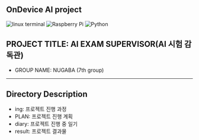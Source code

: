 ## OnDevice AI project
![linux terminal](https://img.shields.io/badge/LINUX-FFD700?style=flat&logo=opencv&logoColor=4CAF50)
![Raspberry Pi](https://img.shields.io/badge/Device-Raspberry%20Pi_5-red?logo=raspberrypi&logoColor=red)
![Python](https://img.shields.io/badge/Python_3.10-blue?logo=python&logoColor=003366)
## PROJECT TITLE: AI EXAM SUPERVISOR(AI 시험 감독관)
* GROUP NAME: NUGABA (7th group)
----------------------------------

## Directory Description
* ing: 프로젝트 진행 과정
* PLAN: 프로젝트 진행 계획
* diary: 프로젝트 진행 중 일기
* result: 프로젝트 결과물
